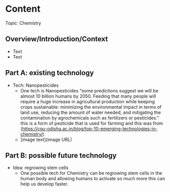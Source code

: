 # Content
Topic: Chemistry

## Overview/Introduction/Context
* Text
* Text

## Part A: existing technology
* Tech: Nanopesticides
  * One tech is Nanopesticides “some predictions suggest we will be almost 10 billion humans by 2050. Feeding that many people will require a huge increase in agricultural production while keeping crops sustainable: minimizing the environmental impact in terms of land use, reducing the amount of water needed, and mitigating the contamination by agrochemicals such as fertilizers or pesticides.” this is a form of pesticide that is used for farming and this was from (https://cgu-odisha.ac.in/blog/top-10-emerging-technologies-in-chemistry/)
  * [image text](image URL)

## Part B: possible future technology
* Idea: regrowing stem cells
  * One possible tech for Chemistry can be regrowing stem cells in the human body and allowing humans to activate so much more this can help us develop faster.


<link rel="preconnect" href="https://fonts.googleapis.com">
<link rel="preconnect" href="https://fonts.gstatic.com" crossorigin>
<link href="https://fonts.googleapis.com/css2?family=Jersey+10&family=Tinos:ital,wght@0,400;0,700;1,400;1,700&display=swap" rel="stylesheet">
